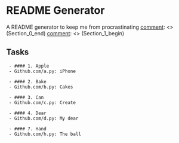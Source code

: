 [comment]: <> (Section_0_begin)
# README Generator
A README generator to keep me from procrastinating
[comment]: <> (Section_0_end)
[comment]: <> (Section_1_begin)
## Tasks 
[comment]: <> (task_1_begin)

	 - #### 1. Apple
	 - Github.com/a.py: iPhone

[comment]: <> (task_1_end)
[comment]: <> (task_2_begin)

	 - #### 2. Bake
	 - Github.com/b.py: Cakes

[comment]: <> (task_2_end)
[comment]: <> (task_3_begin)

	 - #### 3. Can
	 - Github.com/c.py: Create

[comment]: <> (task_3_end)
[comment]: <> (task_4_begin)

	 - #### 4. Dear
	 - Github.com/d.py: My dear

[comment]: <> (task_4_end)
[comment]: <> (task_5_begin)

	 - #### 7. Hand
	 - Github.com/h.py: The ball

[comment]: <> (task_5_end)
[comment]: <> (Section_1_end)